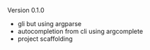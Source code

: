Version 0.1.0
- gli but using argparse
- autocompletion from cli using argcomplete
- project scaffolding
